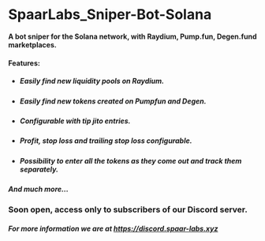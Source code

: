 # SpaarLabs_Sniper-Bot-Solana

**A bot sniper for the Solana network, with Raydium, Pump.fun, Degen.fund marketplaces.**

#### **Features:**

 - ##### **Easily find new liquidity pools on Raydium.**
 - ##### **Easily find new tokens created on Pumpfun and Degen.**
 - ##### **Configurable with tip jito entries.**
 - ##### **Profit, stop loss and trailing stop loss configurable.**
 - ##### **Possibility to enter all the tokens as they come out and track them separately.**
 ##### **And much more...**


### Soon open, access only to subscribers of our Discord server.


#### *For more information we are at https://discord.spaar-labs.xyz*
